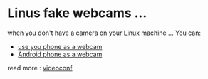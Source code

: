 # Linus fake webcams ...


when you don't have a camera on your Linux machine ... You can:

- [use you phone as a webcam](https://www.wired.com/story/use-your-phone-as-webcam/)
- [Android phone as a webcam](https://www.howtogeek.com/671180/how-to-use-your-android-smartphone-as-a-webcam-on-windows-10/)

read more : [videoconf](videoconf.html)
